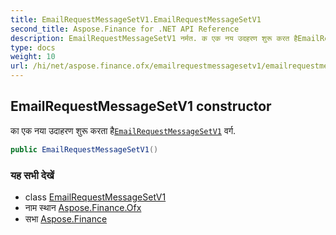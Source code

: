 ```yaml
---
title: EmailRequestMessageSetV1.EmailRequestMessageSetV1
second_title: Aspose.Finance for .NET API Reference
description: EmailRequestMessageSetV1 नर्मत. क एक नय उदहरण शुरू करत हैEmailRequestMessageSetV1 वर्ग.
type: docs
weight: 10
url: /hi/net/aspose.finance.ofx/emailrequestmessagesetv1/emailrequestmessagesetv1/
---
```

## EmailRequestMessageSetV1 constructor

का एक नया उदाहरण शुरू करता है[`EmailRequestMessageSetV1`](../) वर्ग.

```csharp
public EmailRequestMessageSetV1()
```

### यह सभी देखें

* class [EmailRequestMessageSetV1](../)
* नाम स्थान [Aspose.Finance.Ofx](../../emailrequestmessagesetv1/)
* सभा [Aspose.Finance](../../../)


